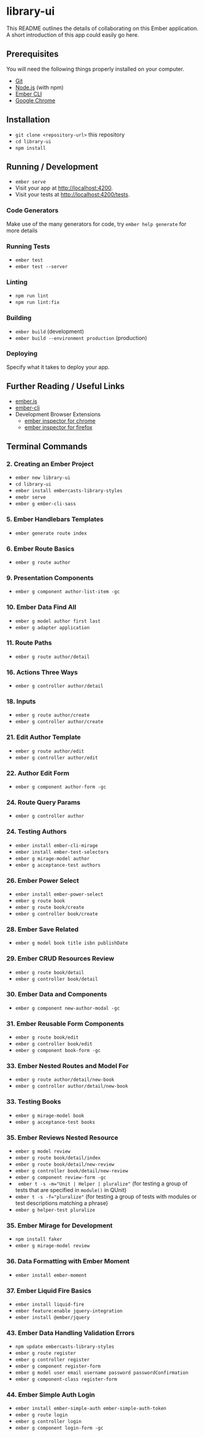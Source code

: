 # library-ui

This README outlines the details of collaborating on this Ember application.
A short introduction of this app could easily go here.

## Prerequisites

You will need the following things properly installed on your computer.

* [Git](https://git-scm.com/)
* [Node.js](https://nodejs.org/) (with npm)
* [Ember CLI](https://ember-cli.com/)
* [Google Chrome](https://google.com/chrome/)

## Installation

* `git clone <repository-url>` this repository
* `cd library-ui`
* `npm install`

## Running / Development

* `ember serve`
* Visit your app at [http://localhost:4200](http://localhost:4200).
* Visit your tests at [http://localhost:4200/tests](http://localhost:4200/tests).

### Code Generators

Make use of the many generators for code, try `ember help generate` for more details

### Running Tests

* `ember test`
* `ember test --server`

### Linting

* `npm run lint`
* `npm run lint:fix`

### Building

* `ember build` (development)
* `ember build --environment production` (production)

### Deploying

Specify what it takes to deploy your app.

## Further Reading / Useful Links

* [ember.js](https://emberjs.com/)
* [ember-cli](https://ember-cli.com/)
* Development Browser Extensions
  * [ember inspector for chrome](https://chrome.google.com/webstore/detail/ember-inspector/bmdblncegkenkacieihfhpjfppoconhi)
  * [ember inspector for firefox](https://addons.mozilla.org/en-US/firefox/addon/ember-inspector/)

## Terminal Commands

### 2. Creating an Ember Project

* `ember new library-ui`
* `cd library-ui`
* `ember install embercasts-library-styles`
* `emebr serve`
* `ember g ember-cli-sass`

### 5. Ember Handlebars Templates

* `ember generate route index`

### 6. Ember Route Basics

* `ember g route author`

### 9. Presentation Components

* `ember g component author-list-item -gc`

### 10. Ember Data Find All

* `ember g model author first last`
* `ember g adapter application`

### 11. Route Paths

* `ember g route author/detail`

### 16. Actions Three Ways

* `ember g controller author/detail`

### 18. Inputs

* `ember g route author/create`
* `ember g controller author/create`

### 21. Edit Author Template

* `ember g route author/edit`
* `ember g controller author/edit`

### 22. Author Edit Form

* `ember g component author-form -gc`

### 24. Route Query Params

* `ember g controller author`

### 24. Testing Authors

* `ember install ember-cli-mirage`
* `ember install ember-test-selectors`
* `ember g mirage-model author`
* `ember g acceptance-test authors`

### 26. Ember Power Select

* `ember install ember-power-select`
* `ember g route book`
* `ember g route book/create`
* `ember g controller book/create`

### 28. Ember Save Related

* `ember g model book title isbn publishDate`

### 29. Ember CRUD Resources Review

* `ember g route book/detail`
* `ember g controller book/detail`

### 30. Ember Data and Components

* `ember g component new-author-modal -gc`

### 31. Ember Reusable Form Components

* `ember g route book/edit`
* `ember g controller book/edit`
* `ember g component book-form -gc`

### 33. Ember Nested Routes and Model For

* `ember g route author/detail/new-book`
* `ember g controller author/detail/new-book`

### 33. Testing Books

* `ember g mirage-model book`
* `ember g acceptance-test books`

### 35. Ember Reviews Nested Resource

* `ember g model review`
* `ember g route book/detail/index`
* `ember g route book/detail/new-review`
* `ember g controller book/detail/new-review`
* `ember g component review-form -gc`
* ` ember t -s -m="Unit | Helper | pluralize"` (for testing a group of tests that are specified in `module()` in QUnit)
* `ember t -s -f="pluralize"` (for testing a group of tests with modules or test descriptions matching a phrase)
* `ember g helper-test pluralize`

### 35. Ember Mirage for Development

* `npm install faker`
* `ember g mirage-model review`

### 36. Data Formatting with Ember Moment

* `ember install ember-moment`

### 37. Ember Liquid Fire Basics

* `ember install liquid-fire`
* `ember feature:enable jquery-integration`
* `ember install @ember/jquery`

### 43. Ember Data Handling Validation Errors

* `npm update embercasts-library-styles`
* `ember g route register`
* `ember g controller register`
* `ember g component register-form`
* `ember g model user email username password passwordConfirmation`
* `ember g component-class register-form`

### 44. Ember Simple Auth Login

* `ember install ember-simple-auth ember-simple-auth-token`
* `ember g route login`
* `ember g controller login`
* `ember g component login-form -gc`
